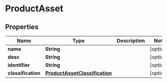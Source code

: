 
# ProductAsset

## Properties
Name | Type | Description | Notes
------------ | ------------- | ------------- | -------------
**name** | **String** |  |  [optional]
**desc** | **String** |  |  [optional]
**identifier** | **String** |  |  [optional]
**classification** | [**ProductAssetClassification**](ProductAssetClassification.md) |  |  [optional]



